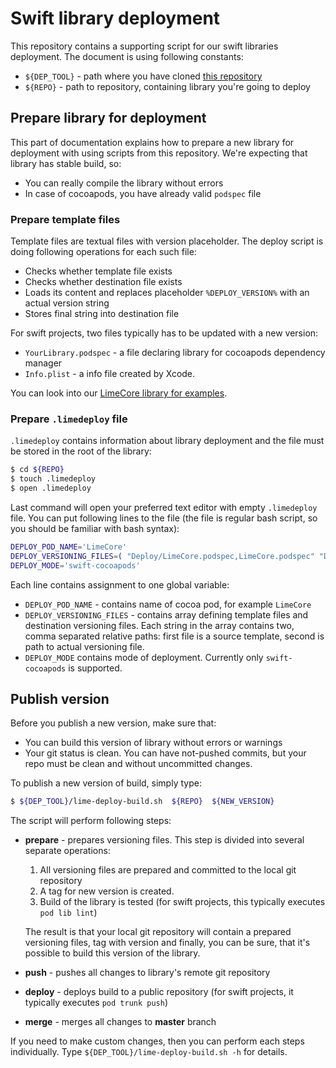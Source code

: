 # Swift library deployment

This repository contains a supporting script for our swift libraries deployment. The document is using following constants:

- `${DEP_TOOL}` - path where you have cloned [this repository](https://github.com/lime-company/swift-library-deploy)
- `${REPO}` - path to repository, containing library you're going to deploy


## Prepare library for deployment

This part of documentation explains how to prepare a new library for deployment with using scripts from this repository. We're expecting
that library has stable build, so:

- You can really compile the library without errors
- In case of cocoapods, you have already valid `podspec` file

### Prepare template files 

Template files are textual files with version placeholder. The deploy script is doing following operations for each such file:

- Checks whether template file exists
- Checks whether destination file exists
- Loads its content and replaces placeholder `%DEPLOY_VERSION%` with an actual version string
- Stores final string into destination file 

For swift projects, two files typically has to be updated with a new version:

- `YourLibrary.podspec` - a file declaring library for cocoapods dependency manager
- `Info.plist` - a info file created by Xcode.

You can look into our [LimeCore library for examples](https://github.com/lime-company/swift-lime-core/tree/develop/Deploy).
   
### Prepare `.limedeploy` file

`.limedeploy` contains information about library deployment and the file must be stored in the root of the library:

```bash
$ cd ${REPO}
$ touch .limedeploy
$ open .limedeploy
```

Last command will open your preferred text editor with empty `.limedeploy` file. You can put following lines to the file 
(the file is regular bash script, so you should be familiar with bash syntax):

```bash
DEPLOY_POD_NAME='LimeCore'
DEPLOY_VERSIONING_FILES=( "Deploy/LimeCore.podspec,LimeCore.podspec" "Deploy/Info.plist,Source/Info.plist" )
DEPLOY_MODE='swift-cocoapods'
```

Each line contains assignment to one global variable:

- `DEPLOY_POD_NAME` - contains name of cocoa pod, for example `LimeCore`
- `DEPLOY_VERSIONING_FILES` - contains array defining template files and destination versioning files. Each string in the array contains two, 
  comma separated relative paths: first file is a source template, second is path to actual versioning file.
- `DEPLOY_MODE` contains mode of deployment. Currently only `swift-cocoapods` is supported.


## Publish version

Before you publish a new version, make sure that:

- You can build this version of library without errors or warnings
- Your git status is clean. You can have not-pushed commits, but your repo must be clean and without uncommitted changes.

To publish a new version of build, simply type:
```bash
$ ${DEP_TOOL}/lime-deploy-build.sh  ${REPO}  ${NEW_VERSION}
```

The script will perform following steps:

- **prepare** - prepares versioning files. This step is divided into several separate operations:

   1. All versioning files are prepared and committed to the local git repository
   2. A tag for new version is created.
   3. Build of the library is tested (for swift projects, this typically executes `pod lib lint`)

   The result is that your local git repository will contain a prepared versioning files, tag with version
   and finally, you can be sure, that it's possible to build this version of the library.

- **push** - pushes all changes to library's remote git repository

- **deploy** - deploys build to a public repository (for swift projects, it typically executes `pod trunk push`)

- **merge** - merges all changes to **master** branch

If you need to make custom changes, then you can perform each steps individually. Type `${DEP_TOOL}/lime-deploy-build.sh -h` for details.